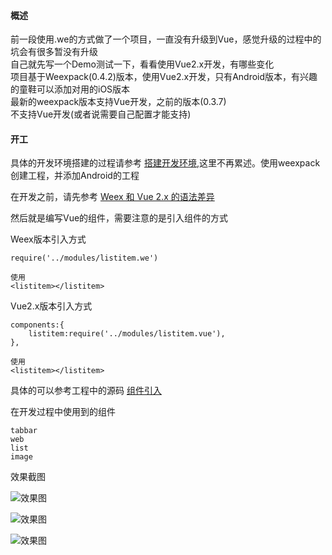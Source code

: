 
#### 概述  

前一段使用.we的方式做了一个项目，一直没有升级到Vue，感觉升级的过程中的坑会有很多暂没有升级  
自己就先写一个Demo测试一下，看看使用Vue2.x开发，有哪些变化  
项目基于Weexpack(0.4.2)版本，使用Vue2.x开发，只有Android版本，有兴趣的童鞋可以添加对用的iOS版本  
最新的weexpack版本支持Vue开发，之前的版本(0.3.7)  
不支持Vue开发(或者说需要自己配置才能支持)  

#### 开工  

具体的开发环境搭建的过程请参考 [搭建开发环境](https://weex.apache.org/cn/guide/set-up-env.html),这里不再累述。使用weexpack创建工程，并添加Android的工程  

在开发之前，请先参考 [Weex 和 Vue 2.x 的语法差异](https://weex.apache.org/cn/references/migration/difference.html)

然后就是编写Vue的组件，需要注意的是引入组件的方式  

Weex版本引入方式  

```
require('../modules/listitem.we')

使用
<listitem></listitem>
```

Vue2.x版本引入方式  

```
components:{
    listitem:require('../modules/listitem.vue'),
},

使用
<listitem></listitem>
```

具体的可以参考工程中的源码 [组件引入](https://github.com/coderminer/GankIO_weex/blob/master/src/components/content.vue)

在开发过程中使用到的组件   

```
tabbar
web
list
image
```

效果截图   

![效果图](http://upload-images.jianshu.io/upload_images/2972448-0a8debfa7654f42e.jpg?imageMogr2/auto-orient/strip%7CimageView2/2/w/1240)

![效果图](http://upload-images.jianshu.io/upload_images/2972448-f7c62e506fafa1ea.jpg?imageMogr2/auto-orient/strip%7CimageView2/2/w/1240)

![效果图](http://upload-images.jianshu.io/upload_images/2972448-1ca729c0aef0d972.jpg?imageMogr2/auto-orient/strip%7CimageView2/2/w/1240)
